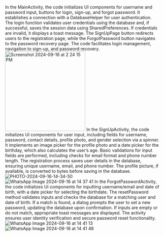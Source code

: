 In the MainActivity, the code initializes UI components for username and password input, buttons for login, sign-up, and forgot password. It establishes a connection with a DatabaseHelper for user authentication. The login function validates user credentials using the database and, if successful, saves the session data using SharedPreferences. If credentials are invalid, it displays a toast message. The SignUpPage button redirects users to the registration page, while the ForgotPassword button navigates to the password recovery page. The code facilitates login management, navigation to sign-up, and password recovery.
<img width="260" alt="Screenshot 2024-09-16 at 2 24 15 PM" src="https://github.com/user-attachments/assets/1e4c609f-24c6-4304-8ac1-0c2e94cb00df">
In the SignUpActivity, the code initializes UI components for user input, including fields for username, password, contact details, profile photo, and gender selection via a spinner. It implements an image picker for the profile photo and a date picker for the birthday, which also calculates the user’s age. Basic validations for input fields are performed, including checks for email format and phone number length. The registration process saves user details in the database, ensuring unique username, email, and phone number. The profile picture, if available, is converted to bytes before saving in the database.
![PHOTO-2024-09-16-14-34-50](https://github.com/user-attachments/assets/2eabfa52-0351-4e4a-ac81-59dc73a6522c)
![WhatsApp Image 2024-09-16 at 14 37 41](https://github.com/user-attachments/assets/4460b686-da3c-409a-ac0c-34d5959f61d5)
In the ForgotPasswordActivity, the code initializes UI components for inputting username/email and date of birth, with a date picker for selecting the birthdate. The resetPassword method validates inputs and checks the database for a matching user and date of birth. If a match is found, a dialog prompts the user to set a new password, updating the database upon confirmation. If inputs are empty or do not match, appropriate toast messages are displayed. The activity ensures user identity verification and secure password reset functionality.
![WhatsApp Image 2024-09-16 at 14 41 13](https://github.com/user-attachments/assets/bc7aca35-fd53-4a01-bac2-5f2743c812e1)![WhatsApp Image 2024-09-16 at 14 41 48](https://github.com/user-attachments/assets/dd68dc06-0d8a-4551-8609-9c5c419cc800)


